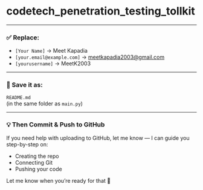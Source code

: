 # codetech_penetration_testing_tollkit


---

### ✅ Replace:
- `[Your Name]` → Meet Kapadia
- `[your.email@example.com]` → meetkapadia2003@gmail.com
- `[yourusername]` → MeetK2003

---

### 💾 Save it as:
`README.md`  
(in the same folder as `main.py`)

---

### 💡 Then Commit & Push to GitHub

If you need help with uploading to GitHub, let me know — I can guide you step-by-step on:
- Creating the repo
- Connecting Git
- Pushing your code

Let me know when you’re ready for that 🚀
